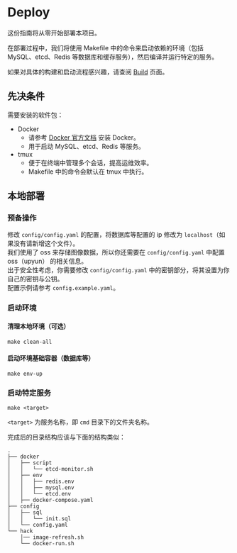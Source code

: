 # Deploy

这份指南将从零开始部署本项目。

在部署过程中，我们将使用 Makefile 中的命令来启动依赖的环境（包括 MySQL、etcd、Redis 等数据库和缓存服务），然后编译并运行特定的服务。

如果对具体的构建和启动流程感兴趣，请查阅 [Build](./build.zh.md) 页面。

## 先决条件

需要安装的软件包：

- Docker
    - 请参考 [Docker 官方文档](https://docs.docker.com/get-docker/) 安装 Docker。
    - 用于启动 MySQL、etcd、Redis 等服务。
- tmux
    - 便于在终端中管理多个会话，提高运维效率。
    - Makefile 中的命令会默认在 tmux 中执行。

## 本地部署

### 预备操作

修改 `config/config.yaml` 的配置，将数据库等配置的 ip 修改为 `localhost`（如果没有请新增这个文件）。  
我们使用了 oss 来存储图像数据，所以你还需要在 `config/config.yaml` 中配置 oss（upyun） 的相关信息。  
出于安全性考虑，你需要修改 `config/config.yaml` 中的密钥部分，将其设置为你自己的密钥与公钥。  
配置示例请参考 `config.example.yaml`。

### 启动环境

#### 清理本地环境（可选）

```shell
make clean-all
```

#### 启动环境基础容器（数据库等）

```shell
make env-up
```

### 启动特定服务

```shell
make <target>
```

`<target>` 为服务名称，即 `cmd` 目录下的文件夹名称。

完成后的目录结构应该与下面的结构类似：

```shell
.
├── docker
│   ├── script
│   │   └── etcd-monitor.sh
│   ├── env
│   │   ├── redis.env
│   │   ├── mysql.env
│   │   └── etcd.env
│   ├── docker-compose.yaml
├── config
│   ├── sql
│   │   └── init.sql
│   └── config.yaml
└── hack
    │── image-refresh.sh
    └── docker-run.sh
```
